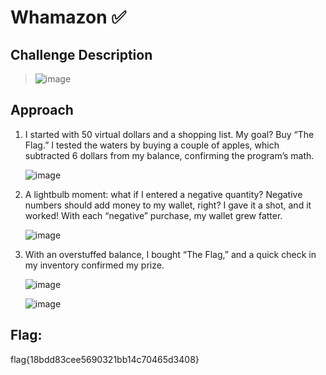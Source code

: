 # Whamazon ✅

## Challenge Description
> ![image](https://github.com/user-attachments/assets/e5cc20ee-b1dd-448c-b4df-21d114566db8)

  
## Approach
1. I started with 50 virtual dollars and a shopping list. My goal? Buy “The Flag.” I tested the waters by buying a couple of apples, which subtracted 6 dollars from my balance, confirming the program’s math.

   ![image](https://github.com/user-attachments/assets/ac2fbda7-99f1-4ca1-8600-7ba4a9daaa69)

   
2. A lightbulb moment: what if I entered a negative quantity? Negative numbers should add money to my wallet, right? I gave it a shot, and it worked! With each “negative” purchase, my wallet grew fatter.

   ![image](https://github.com/user-attachments/assets/09444234-8189-4d01-b0bf-7dbe8d0d43cf)

4. With an overstuffed balance, I bought “The Flag,” and a quick check in my inventory confirmed my prize.

   ![image](https://github.com/user-attachments/assets/58b2d0a4-5e7f-47d6-bda8-625c43c947f5)

   ![image](https://github.com/user-attachments/assets/f3ca69f6-9266-4626-80e5-abda5f2cc015)
   
## Flag: 
flag{18bdd83cee5690321bb14c70465d3408}

   


